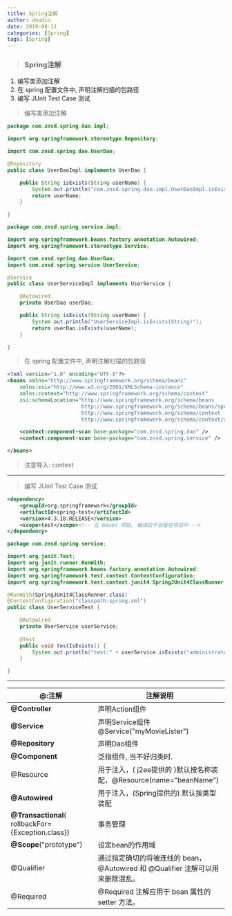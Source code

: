```yaml
---
title: Spring注解
author: doudio
date: 2019-08-11
categories: [Spring]
tags: [Spring]
---
```


> ### Spring注解

1. 编写类添加注解
2. 在 spring 配置文件中, 声明注解扫描的包路径
3. 编写 JUnit Test Case 测试

> 编写类添加注解

```java
package com.znsd.spring.dao.impl;

import org.springframework.stereotype.Repository;

import com.znsd.spring.dao.UserDao;

@Repository
public class UserDaoImpl implements UserDao {

	public String isExists(String userName) {
		System.out.println("com.znsd.spring.dao.impl.UserDaoImpl.isExists(String)");
		return userName;
	}

}
```

```java
package com.znsd.spring.service.impl;

import org.springframework.beans.factory.annotation.Autowired;
import org.springframework.stereotype.Service;

import com.znsd.spring.dao.UserDao;
import com.znsd.spring.service.UserService;

@Service
public class UserServiceImpl implements UserService {

	@Autowired
	private UserDao userDao;

	public String isExists(String userName) {
		System.out.println("UserServiceImpl.isExists(String)");
		return userDao.isExists(userName);
	}

}
```

> 在 spring 配置文件中, 声明注解扫描的包路径

```xml
<?xml version="1.0" encoding="UTF-8"?>
<beans xmlns="http://www.springframework.org/schema/beans"
	xmlns:xsi="http://www.w3.org/2001/XMLSchema-instance"
	xmlns:context="http://www.springframework.org/schema/context"
	xsi:schemaLocation="http://www.springframework.org/schema/beans 
						http://www.springframework.org/schema/beans/spring-beans.xsd
				        http://www.springframework.org/schema/context
				        http://www.springframework.org/schema/context/spring-context.xsd">

	<context:component-scan base-package="com.znsd.spring.dao" />
	<context:component-scan base-package="com.znsd.spring.service" />

</beans>
```

> 注意导入: context

---

> 编写 JUnit Test Case 测试

```xml
<dependency>
    <groupId>org.springframework</groupId>
    <artifactId>spring-test</artifactId>
    <version>4.3.18.RELEASE</version>
    <scope>test</scope><!-- 在 maven 项目, 编译后不会留在项目中 -->
</dependency>
```

```java
package com.znsd.spring.service;

import org.junit.Test;
import org.junit.runner.RunWith;
import org.springframework.beans.factory.annotation.Autowired;
import org.springframework.test.context.ContextConfiguration;
import org.springframework.test.context.junit4.SpringJUnit4ClassRunner;

@RunWith(SpringJUnit4ClassRunner.class)
@ContextConfiguration("classpath:spring.xml")
public class UserServiceTest {

	@Autowired
	private UserService userService;
	
	@Test
	public void testIsExists() {
		System.out.println("test:" + userService.isExists("administrator"));
	}

}
```

---

| @:注解                                             | 注解说明                                                     |
| -------------------------------------------------- | ------------------------------------------------------------ |
| **@Controller**                                    | 声明Action组件                                               |
| **@Service**                                       | 声明Service组件    @Service("myMovieLister")                 |
| **@Repository**                                    | 声明Dao组件                                                  |
| **@Component**                                     | 泛指组件, 当不好归类时.                                      |
| @Resource                                          | 用于注入，( j2ee提供的 )默认按名称装配，@Resource(name="beanName") |
| **@Autowired**                                     | 用于注入，(Spring提供的) 默认按类型装配                      |
| **@Transactional**( rollbackFor={Exception.class}) | 事务管理                                                     |
| **@Scope**("prototype")                            | 设定bean的作用域                                             |
| @Qualifier                                         | 通过指定确切的将被连线的 bean，@Autowired 和 @Qualifier 注解可以用来删除混乱。 |
| @Required                                          | @Required 注解应用于 bean 属性的 setter 方法。               |

